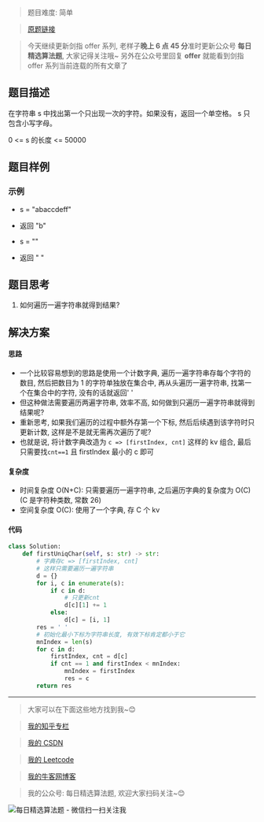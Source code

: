 > 题目难度: 简单

> [原题链接](https://leetcode-cn.com/problems/di-yi-ge-zhi-chu-xian-yi-ci-de-zi-fu-lcof/)

> 今天继续更新剑指 offer 系列, 老样子**晚上 6 点 45 分**准时更新公众号 **每日精选算法题**, 大家记得关注哦~ 另外在公众号里回复 **offer** 就能看到剑指 offer 系列当前连载的所有文章了

## 题目描述

在字符串 s 中找出第一个只出现一次的字符。如果没有，返回一个单空格。 s 只包含小写字母。

0 <= s 的长度 <= 50000

## 题目样例

### 示例

- s = "abaccdeff"
- 返回 "b"

- s = ""
- 返回 " "

## 题目思考

1. 如何遍历一遍字符串就得到结果?

## 解决方案

#### 思路

- 一个比较容易想到的思路是使用一个计数字典, 遍历一遍字符串存每个字符的数目, 然后把数目为 1 的字符单独放在集合中, 再从头遍历一遍字符串, 找第一个在集合中的字符, 没有的话就返回' '
- 但这种做法需要遍历两遍字符串, 效率不高, 如何做到只遍历一遍字符串就得到结果呢?
- 重新思考, 如果我们遍历的过程中额外存第一个下标, 然后后续遇到该字符时只更新计数, 这样是不是就无需再次遍历了呢?
- 也就是说, 将计数字典改造为 `c => [firstIndex, cnt]` 这样的 kv 组合, 最后只需要找`cnt==1` 且 firstIndex 最小的 c 即可

#### 复杂度

- 时间复杂度 O(N+C): 只需要遍历一遍字符串, 之后遍历字典的复杂度为 O(C) (C 是字符种类数, 常数 26)
- 空间复杂度 O(C): 使用了一个字典, 存 C 个 kv

#### 代码

```python
class Solution:
    def firstUniqChar(self, s: str) -> str:
        # 字典存c => [firstIndex, cnt]
        # 这样只需要遍历一遍字符串
        d = {}
        for i, c in enumerate(s):
            if c in d:
                # 只更新cnt
                d[c][1] += 1
            else:
                d[c] = [i, 1]
        res = ' '
        # 初始化最小下标为字符串长度, 有效下标肯定都小于它
        mnIndex = len(s)
        for c in d:
            firstIndex, cnt = d[c]
            if cnt == 1 and firstIndex < mnIndex:
                mnIndex = firstIndex
                res = c
        return res
```

---

> 大家可以在下面这些地方找到我~😊

> [我的知乎专栏](https://zhuanlan.zhihu.com/c_1242508721932464128)

> [我的 CSDN](https://me.csdn.net/zjulyx1993)

> [我的 Leetcode](https://leetcode-cn.com/u/suibianfahui/)

> [我的牛客网博客](https://blog.nowcoder.net/zjulyx)

> 我的公众号: 每日精选算法题, 欢迎大家扫码关注~😊

![每日精选算法题 - 微信扫一扫关注我](https://mmbiz.qpic.cn/mmbiz_jpg/1KjZicMlYPMgZWmoL4eYcs6UcfmvsetDWME2YJyaCp9oT9z3U573FWENBNhyOByxYI0epew6O37hiaOhdh90QeJg/640?wx_fmt=jpeg&tp=webp&wxfrom=5&wx_lazy=1&wx_co=1)
